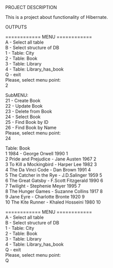 PROJECT DESCRIPTION            

This is a project about functionality of Hibernate.            
 

OUTPUTS             

============ MENU ============  
   A - Select all table  
   B - Select structure of DB  
   1 - Table: City  
   2 - Table: Book  
   3 - Table: Library  
   4 - Table: Library_has_book  
   Q - exit  
Please, select menu point:  
2  

SubMENU:  
  21 - Create Book  
  22 - Update Book  
  23 - Delete from Book  
  24 - Select Book  
  25 - Find Book by ID  
  26 - Find Book by Name  
Please, select menu point:  
24  

Table: Book    
1       1984 - George Orwell 1990      1    
2       Pride and Prejudice - Jane Austen 1967      2    
3       To Kill a Mockingbird - Harper Lee 1982      3    
4       The Da Vinci Code - Dan Brown 1991      4    
5       The Catcher in the Rye - J.D.Salinger 1959      5    
6       The Great Gatsby - F.Scott Fitzgerald 1990      6    
7       Twilight - Stephenie Meyer 1995      7    
8       The Hunger Games - Suzanne Collins 1917      8    
9       Jane Eyre - Charlotte Bronte 1920      9    
10      The Kite Runner - Khaled Hosseini 1980      10    

============ MENU ============      
   A - Select all table    
   B - Select structure of DB    
   1 - Table: City    
   2 - Table: Book    
   3 - Table: Library    
   4 - Table: Library_has_book    
   Q - exit    
Please, select menu point:    
Q    